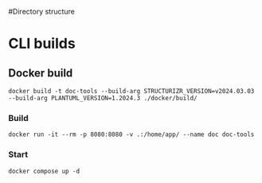 #Directory structure 

# CLI builds



## Docker build

```docker build -t doc-tools --build-arg STRUCTURIZR_VERSION=v2024.03.03 --build-arg PLANTUML_VERSION=1.2024.3 ./docker/build/```

### Build

```docker run -it --rm -p 8080:8080 -v .:/home/app/ --name doc doc-tools```

### Start

```docker compose up -d```

